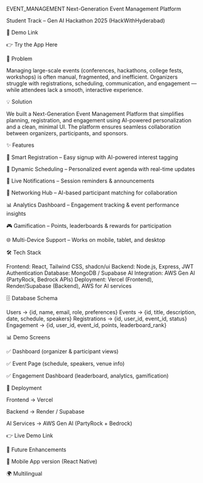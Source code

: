 EVENT_MANAGEMENT
Next-Generation Event Management Platform

Student Track – Gen AI Hackathon 2025 (HackWithHyderabad)

🔗 Demo Link

👉 Try the App Here

📌 Problem

Managing large-scale events (conferences, hackathons, college fests, workshops) is often manual, fragmented, and inefficient. Organizers struggle with registrations, scheduling, communication, and engagement — while attendees lack a smooth, interactive experience.

💡 Solution

We built a Next-Generation Event Management Platform that simplifies planning, registration, and engagement using AI-powered personalization and a clean, minimal UI. The platform ensures seamless collaboration between organizers, participants, and sponsors.

✨ Features

📝 Smart Registration – Easy signup with AI-powered interest tagging

📅 Dynamic Scheduling – Personalized event agenda with real-time updates

🔔 Live Notifications – Session reminders & announcements

🤝 Networking Hub – AI-based participant matching for collaboration

📊 Analytics Dashboard – Engagement tracking & event performance insights

🎮 Gamification – Points, leaderboards & rewards for participation

🌐 Multi-Device Support – Works on mobile, tablet, and desktop

🛠️ Tech Stack

Frontend: React, Tailwind CSS, shadcn/ui
Backend: Node.js, Express, JWT Authentication
Database: MongoDB / Supabase
AI Integration: AWS Gen AI (PartyRock, Bedrock APIs)
Deployment: Vercel (Frontend), Render/Supabase (Backend), AWS for AI services

🗄️ Database Schema

Users → {id, name, email, role, preferences}
Events → {id, title, description, date, schedule, speakers}
Registrations → {id, user_id, event_id, status}
Engagement → {id, user_id, event_id, points, leaderboard_rank}

📊 Demo Screens

✅ Dashboard (organizer & participant views)

✅ Event Page (schedule, speakers, venue info)

✅ Engagement Dashboard (leaderboard, analytics, gamification)

🚀 Deployment

Frontend → Vercel

Backend → Render / Supabase

AI Services → AWS Gen AI (PartyRock + Bedrock)

👉 Live Demo Link

🔮 Future Enhancements

📲 Mobile App version (React Native)

🌍 Multilingual
